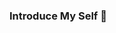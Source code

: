 ###  Introduce My Self 👋

<!--
**Keemhs1210/Keemhs1210** is a ✨ _special_ ✨ repository because its `README.md` (this file) appears on your GitHub profile.

Here are some ideas to get you started:


* Name: Kim Hyunsoo
* University: Korea Poloytechnic University
* Major: Electronics Engineering
* Sub Major: Embedded System Engineering
* GPA: 4.2/4.5
* Field of Interesting: AI, Robotics, Self-Driving, IoT
* SW langauge: C/C++, Python, VHDL
* SW Tool: Mathlab, Orcad
* contact: kimhs1210@gmail.com
-->
